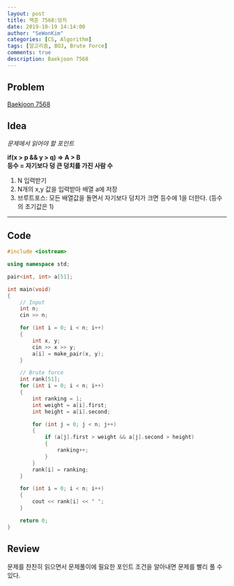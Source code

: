```yaml
---
layout: post
title: 백준 7568:덩치
date: 2019-10-19 14:14:00
author: "SeWonKim"
categories: [CS, Algorithm]
tags: [알고리즘, BOJ, Brute Force]
comments: true
description: Baekjoon 7568
---
```


## Problem

[Baekjoon 7568](https://www.acmicpc.net/problem/7568)

## Idea

*문제에서 읽어야 할 포인트*

**if(x > p && y > q) => A > B**     
**등수 = 자기보다 덩 큰 덩치를 가진 사람 수**

1. N 입력받기
2. N개의 x,y 값을 입력받아 배열 a에 저장
3. 브루트포스: 모든 배열값을 돌면서 자기보다 덩치가 크면 등수에 1을 더한다. (등수의 초기값은 1)


---

## Code

```cpp
#include <iostream>

using namespace std;

pair<int, int> a[51];

int main(void)
{
    // Input
    int n;
    cin >> n;

    for (int i = 0; i < n; i++)
    {
        int x, y;
        cin >> x >> y;
        a[i] = make_pair(x, y);
    }

    // Brute force
    int rank[51];
    for (int i = 0; i < n; i++)
    {
        int ranking = 1;
        int weight = a[i].first;
        int height = a[i].second;

        for (int j = 0; j < n; j++)
        {
            if (a[j].first > weight && a[j].second > height)
            {
                ranking++;
            }
        }
        rank[i] = ranking;
    }

    for (int i = 0; i < n; i++)
    {
        cout << rank[i] << " ";
    }

    return 0;
}
```

## Review

문제를 찬찬히 읽으면서 문제풀이에 필요한 포인트 조건을 알아내면 문제를 빨리 풀 수 있다.
